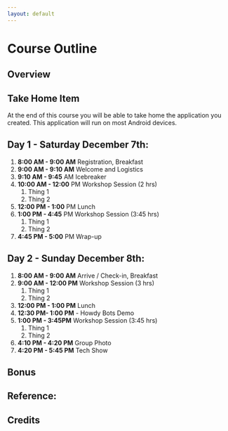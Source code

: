 ```yaml
---
layout: default
---
```


# Course Outline

## Overview 


## Take Home Item
At the end of this course you will be able to take home the application you created. This application will run on most Android devices. 

## Day 1 - Saturday December 7th:

1. **8:00 AM - 9:00 AM** Registration, Breakfast
1. **9:00 AM - 9:10 AM** Welcome and Logistics
1. **9:10 AM - 9:45** AM Icebreaker
1. **10:00 AM - 12:00** PM Workshop Session (2 hrs)
   1. Thing 1
   2. Thing 2
2. **12:00 PM - 1:00** PM Lunch
3. **1:00 PM - 4:45** PM Workshop Session (3:45 hrs)
   1. Thing 1
   2. Thing 2
4. **4:45 PM - 5:00** PM Wrap-up

## Day 2 - Sunday  December 8th:

1. **8:00 AM - 9:00 AM**  Arrive / Check-in, Breakfast 
1. **9:00 AM - 12:00 PM**  Workshop Session (3 hrs)
   1. Thing 1
   2. Thing 2
1. **12:00 PM - 1:00 PM**  Lunch 
1. **12:30 PM- 1:00 PM** - Howdy Bots Demo
1. **1:00 PM - 3:45PM**  Workshop Session  (3:45 hrs)
   1. Thing 1
   2. Thing 2
1. **4:10 PM - 4:20 PM**  Group Photo 
1. **4:20 PM - 5:45 PM**  Tech Show


## Bonus

## Reference:

## Credits
